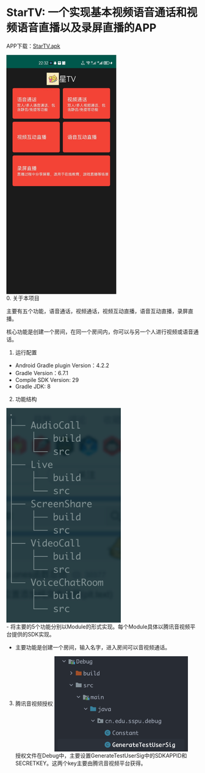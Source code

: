 # StarTV: 一个实现基本视频语音通话和视频语音直播以及录屏直播的APP

APP下载：[StarTV.apk](./StarTV.apk)

<img src="images/WechatIMG26.jpeg" width="288px" align="center">
<br>
0. 关于本项目

主要有五个功能，语音通话，视频通话，视频互动直播，语音互动直播，录屏直播。

核心功能是创建一个房间，在同一个房间内，你可以与另一个人进行视频或语音通话。

1. 运行配置

- Android Gradle plugin Version：4.2.2
- Gradle Version：6.7.1
- Compile SDK Version: 29
- Gradle JDK: 8

2. 功能结构

<img src="images/tree.png" width="300px" align="center">
<br>
- 将主要的5个功能分别以Module的形式实现。每个Module具体以腾讯音视频平台提供的SDK实现。

- 主要功能是创建一个房间，输入名字，进入房间可以音视频通话。

3. 腾讯音视频授权
<img src="images/GenerateTestUserSig.png" width=350px align="center"><br>
   授权文件在Debug中，主要设置GenerateTestUserSig中的SDKAPPID和SECRETKEY。这两个key主要由腾讯音视频平台获得。
